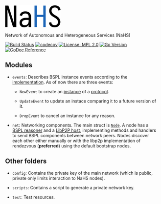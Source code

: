 ![NaHS logo][logo]

Network of Autonomous and Heterogeneous Services (NaHS)

[![Build Status](https://travis-ci.com/mikelsr/nahs.svg?token=736yMuj6XUy7yCEvSpBB&branch=master)](https://travis-ci.com/mikelsr/nahs)
[![codecov](https://codecov.io/gh/mikelsr/nahs/branch/master/graph/badge.svg?token=PSTZ46XN7Q)](https://codecov.io/gh/mikelsr/nahs)
[![License: MPL 2.0](https://img.shields.io/badge/License-MPL%202.0-brightgreen.svg)](https://opensource.org/licenses/MPL-2.0)
[![Go Version](https://img.shields.io/github/go-mod/go-version/mikelsr/nahs)](https://github.com/mikelsr/nahs/blob/master/go.mod)
[![GoDoc Reference](https://godoc.org/github.com/mikelsr/nahs?status.svg)](https://godoc.org/github.com/mikelsr/nahs)

## Modules

* `events`: Describes BSPL instance events according to the [implementation](https://github.com/mikelsr/bspl/tree/master/implementation). As of now there are three events:

  * `NewEvent` to create an [instance](https://github.com/mikelsr/bspl/blob/master/bspl.go#L27) of a [protocol](https://github.com/mikelsr/bspl/blob/master/bspl.go#L20).

  * `UpdateEvent` to update an instace comparing it to a future version of it.

  * `DropEvent` to cancel an instance for any reason.

* `net`: Networking components. The main struct is [`Node`](https://github.com/mikelsr/nahs/blob/master/net/node.go). A node has a [BSPL reasoner](https://github.com/mikelsr/bspl/blob/master/bspl.go#L25) and a [LibP2P host](https://github.com/libp2p/go-libp2p-core/blob/master/host/host.go), implementing methods and handlers to send BSPL components between network peers. Nodes discover each other either manually or with the libp2p implementation of rendezvous (**preferred**) using the default bootstrap nodes.

## Other folders

* `config`: Contains the private key of the main network (which is public, private only limits interaction
to NaHS nodes).

* `scripts`: Contains a script to generate a private network key.

* `test`: Test resources.

[logo]: .res/img/nahs.png "NaHS logo"
